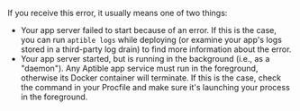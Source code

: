 If you receive this error, it usually means one of two things:

* Your app server failed to start because of an error. If this is the case, you can run `aptible logs` while deploying (or examine your app's logs stored in a third-party log drain) to find more information about the error.
* Your app server started, but is running in the background (i.e., as a "daemon"). Any Aptible app service must run in the foreground, otherwise its Docker container will terminate. If this is the case, check the command in your Procfile and make sure it's launching your process in the foreground.
